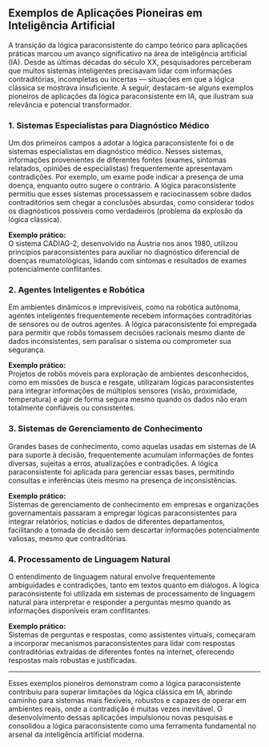 
## Exemplos de Aplicações Pioneiras em Inteligência Artificial

A transição da lógica paraconsistente do campo teórico para aplicações práticas marcou um avanço significativo na área de inteligência artificial (IA). Desde as últimas décadas do século XX, pesquisadores perceberam que muitos sistemas inteligentes precisavam lidar com informações contraditórias, incompletas ou incertas — situações em que a lógica clássica se mostrava insuficiente. A seguir, destacam-se alguns exemplos pioneiros de aplicações da lógica paraconsistente em IA, que ilustram sua relevância e potencial transformador.

### 1. Sistemas Especialistas para Diagnóstico Médico

Um dos primeiros campos a adotar a lógica paraconsistente foi o de sistemas especialistas em diagnóstico médico. Nesses sistemas, informações provenientes de diferentes fontes (exames, sintomas relatados, opiniões de especialistas) frequentemente apresentavam contradições. Por exemplo, um exame pode indicar a presença de uma doença, enquanto outro sugere o contrário. A lógica paraconsistente permitiu que esses sistemas processassem e raciocinassem sobre dados contraditórios sem chegar a conclusões absurdas, como considerar todos os diagnósticos possíveis como verdadeiros (problema da explosão da lógica clássica).

**Exemplo prático:**  
O sistema CADIAG-2, desenvolvido na Áustria nos anos 1980, utilizou princípios paraconsistentes para auxiliar no diagnóstico diferencial de doenças reumatológicas, lidando com sintomas e resultados de exames potencialmente conflitantes.

### 2. Agentes Inteligentes e Robótica

Em ambientes dinâmicos e imprevisíveis, como na robótica autônoma, agentes inteligentes frequentemente recebem informações contraditórias de sensores ou de outros agentes. A lógica paraconsistente foi empregada para permitir que robôs tomassem decisões racionais mesmo diante de dados inconsistentes, sem paralisar o sistema ou comprometer sua segurança.

**Exemplo prático:**  
Projetos de robôs móveis para exploração de ambientes desconhecidos, como em missões de busca e resgate, utilizaram lógicas paraconsistentes para integrar informações de múltiplos sensores (visão, proximidade, temperatura) e agir de forma segura mesmo quando os dados não eram totalmente confiáveis ou consistentes.

### 3. Sistemas de Gerenciamento de Conhecimento

Grandes bases de conhecimento, como aquelas usadas em sistemas de IA para suporte à decisão, frequentemente acumulam informações de fontes diversas, sujeitas a erros, atualizações e contradições. A lógica paraconsistente foi aplicada para gerenciar essas bases, permitindo consultas e inferências úteis mesmo na presença de inconsistências.

**Exemplo prático:**  
Sistemas de gerenciamento de conhecimento em empresas e organizações governamentais passaram a empregar lógicas paraconsistentes para integrar relatórios, notícias e dados de diferentes departamentos, facilitando a tomada de decisão sem descartar informações potencialmente valiosas, mesmo que contraditórias.

### 4. Processamento de Linguagem Natural

O entendimento de linguagem natural envolve frequentemente ambiguidades e contradições, tanto em textos quanto em diálogos. A lógica paraconsistente foi utilizada em sistemas de processamento de linguagem natural para interpretar e responder a perguntas mesmo quando as informações disponíveis eram conflitantes.

**Exemplo prático:**  
Sistemas de perguntas e respostas, como assistentes virtuais, começaram a incorporar mecanismos paraconsistentes para lidar com respostas contraditórias extraídas de diferentes fontes na internet, oferecendo respostas mais robustas e justificadas.

---

Esses exemplos pioneiros demonstram como a lógica paraconsistente contribuiu para superar limitações da lógica clássica em IA, abrindo caminho para sistemas mais flexíveis, robustos e capazes de operar em ambientes reais, onde a contradição é muitas vezes inevitável. O desenvolvimento dessas aplicações impulsionou novas pesquisas e consolidou a lógica paraconsistente como uma ferramenta fundamental no arsenal da inteligência artificial moderna.
```
